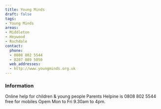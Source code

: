 ```yaml
---
title: Young Minds
draft: false
tags:
- Young Minds
areas:
- Middleton
- Heywood
- Rochdale
contact:
  phone:
  - 0808 802 5544
  - 0207 089 5050
  web_addresses:
  - http://www.youngminds.org.uk
---
```


### Information
Online help for children & young people
Parents Helpine is 0808 802 5544 free for mobiles
Opem Mon to Fri 9.30am to 4pm.

